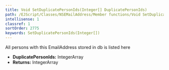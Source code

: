 ```yaml
---
title: Void SetDuplicatePersonIds(Integer[] DuplicatePersonIds)
path: /EJScript/Classes/NSEMailAddress/Member functions/Void SetDuplicatePersonIds(Integer[] p_0)
intellisense: 1
classref: 1
sortOrder: 2775
keywords: SetDuplicatePersonIds(Integer[])
---
```



All persons with this EmailAddress stored in db is listed here



* **DuplicatePersonIds:** IntegerArray
* **Returns:** IntegerArray


